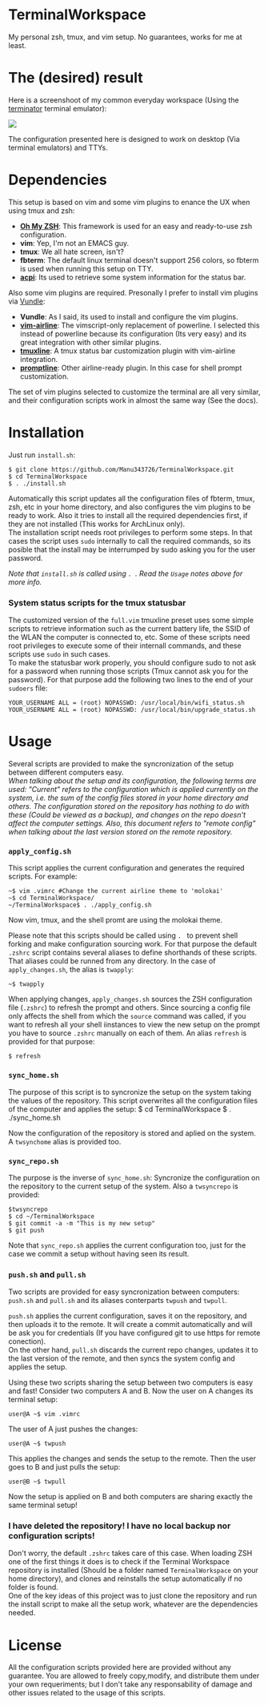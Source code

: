 TerminalWorkspace
=================

My personal zsh, tmux, and vim setup. No guarantees, works for me at least.

The (desired) result
====================

Here is a screenshoot of my common everyday workspace (Using the  [terminator](http://gnometerminator.blogspot.com.es/p/introduction.html) terminal emulator):

![](https://pbs.twimg.com/media/BrO-g7TCEAMKkMt.png:large)


The configuration presented here is designed to work on desktop (Via terminal emulators) and TTYs.


Dependencies
============

This setup is based on vim and some vim plugins to enance the UX when using tmux and zsh:

 - [**Oh My ZSH**](https://github.com/robbyrussell/oh-my-zsh): This framework is used for an easy and ready-to-use zsh configuration.
 - **vim**: Yep, I'm not an EMACS guy.
 - **tmux**: We all hate screen, isn't?
 - **fbterm**: The default linux terminal doesn't support 256 colors, so fbterm is used when running this setup on TTY.
 - [**acpi**](): Its used to retrieve some system information for the status bar.

Also some vim plugins are required. Presonally I prefer to install vim plugins via [Vundle](https://github.com/gmarik/Vundle.vim):
 - **Vundle**: As I said, its used to install and configure the vim plugins.
 - [**vim-airline**](https://github.com/bling/vim-airline): The vimscript-only replacement of powerline. I selected this instead of powerline because its configuration (Its very easy) and its great integration with other similar plugins.
 - [**tmuxline**](https://github.com/edkolev/tmuxline.vim): A tmux status bar customization plugin with vim-airline integration.
 - [**promptline**](https://github.com/edkolev/promptline.vim): Other airline-ready plugin. In this case for shell prompt customization.

The set of vim plugins selected to customize the terminal are all very similar, and their configuration scripts work in almost the same way (See the docs).


Installation
============

Just run `install.sh`:
    
    $ git clone https://github.com/Manu343726/TerminalWorkspace.git
    $ cd TerminalWorkspace
    $ . ./install.sh
    
Automatically this script updates all the configuration files of fbterm, tmux, zsh, etc in your home directory, and also
configures the vim plugins to be ready to work. Also it tries to install all the required dependencies first, if they are not installed (This works for ArchLinux only).   
The installation script needs root privileges to perform some steps. In that cases the script uses `sudo` internally to call the required commands, so its posible that the install may be interrumped by sudo asking you for the user password.

*Note that `install.sh` is called using `. `. Read the `Usage` notes above for more info.*

### System status scripts for the tmux statusbar

The customized version of the `full.vim` tmuxline preset uses some simple scripts to retrieve information such as the current battery life, the SSID of the WLAN the computer is connected to, etc.
Some of these scripts need root privileges to execute some of their internall commands, and these scripts use `sudo` in such cases.   
To make the statusbar work properly, you should configure sudo to not ask for a password when running those scripts (Tmux cannot ask you for the password). For that purpose add the following two lines to the end of your `sudoers` file:

    YOUR_USERNAME ALL = (root) NOPASSWD: /usr/local/bin/wifi_status.sh
    YOUR_USERNAME ALL = (root) NOPASSWD: /usr/local/bin/upgrade_status.sh
    
Usage
=====

Several scripts are provided to make the syncronization of the setup between different computers easy.  
*When talking about the setup and its configuration, the following terms are used: "Current" refers to the configuration which is applied currently on the system, i.e. the sum of the config files stored in your home directory and others. The configuration stored on the repository has nothing to do with these (Could be viewed as a backup), and changes on the repo doesn't affect the computer settings.*
*Also, this document refers to "remote config" when talking about the last version stored on the remote repository.*

### `apply_config.sh`

This script applies the current configuration and generates the required scripts. For example:

    ~$ vim .vimrc #Change the current airline theme to 'molokai'
    ~$ cd TerminalWorkspace/
    ~/TerminalWorkspace$ . ./apply_config.sh
    
Now vim, tmux, and the shell promt are using the molokai theme. 

Please note that this scripts should be called using `. ` to prevent shell forking and make configuration sourcing work.
For that purpose the default `.zshrc` script contains several aliases to define shorthands of these scripts. That aliases could be runned from any directory. In the case of `apply_changes.sh`, the alias is `twapply`:

    ~$ twapply

When applying changes, `apply_changes.sh` sources the ZSH configuration file (`.zshrc`) to refresh the prompt and others. 
Since sourcing a config file only affects the shell from which the `source` command was called, if you want to refresh all your shell iinstances to view the new setup on the prompt you have to source `.zshrc` manually on each of them. An alias `refresh` is provided for that purpose:

    $ refresh
    
    
### `sync_home.sh`

The purpose of this script is to syncronize the setup on the system taking the values of the repository. This script overwrites all the configuration files of the computer and applies the setup:
    $ cd TerminalWorkspace
    $ . ./sync_home.sh

Now the configuration of the repository is stored and aplied on the system.  
A `twsynchome` alias is provided too.


### `sync_repo.sh`

The purpose is the inverse of `sync_home.sh`: Syncronize the configuration on the repository to the current setup of the system. Also a `twsyncrepo` is provided:

    $twsyncrepo
    $ cd ~/TerminalWorkspace
    $ git commit -a -m "This is my new setup"
    $ git push
    
Note that `sync_repo.sh` applies the current configuration too, just for the case we commit a setup without having seen its result.

### `push.sh` and `pull.sh`

Two scripts are provided for easy syncronization between computers: `push.sh` and `pull.sh` and its aliases conterparts `twpush` and `twpull`.    

`push.sh` applies the current configuration, saves it on the repository, and then uploads it to the remote. It will create a commit automatically and will be ask you for credentials (If you have configured git to use https for remote conection).  
On the other hand, `pull.sh` discards the current repo changes, updates it to the last version of the remote, and then syncs the system config and applies the setup. 

Using these two scripts sharing the setup between two computers is easy and fast! Consider two computers A and B. Now the user on A changes its terminal setup:

    user@A ~$ vim .vimrc
    
The user of A just pushes the changes:

    user@A ~$ twpush
    
This applies the changes and sends the setup to the remote. Then the user goes to B and just pulls the setup:

    user@B ~$ twpull
    
Now the setup is applied on B and both computers are sharing exactly the same terminal setup!

### I have deleted the repository! I have no local backup nor configuration scripts!

Don't worry, the default `.zshrc` takes care of this case. When loading ZSH one of the first things it does is to check if the Terminal Workspace repository is installed (Should be a folder named `TerminalWorkspace` on your home directory), and clones and reinstalls the setup automatically if no folder is found.   
One of the key ideas of this project was to just clone the repository and run the install script to make all the setup work, whatever are the dependencies needed.
    
License
=======

All the configuration scripts provided here are provided without any guarantee. You are allowed to freely copy,modify, and distribute them under your own requeriments; but I don't take any responsability of damage and other issues related to the usage of this scripts.
